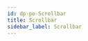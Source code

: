 ```yaml
---
id: dp-po-Scrollbar
title: Scrollbar
sidebar_label: Scrollbar
---
```


<div class="dp-po-scroll-wrapper-demo">
	<span class="dp-po-scrollbar">
		<span class="dp-po-dragger"></span>
	</span>
</div>
